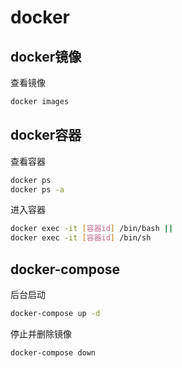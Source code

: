 # docker

## docker镜像
查看镜像
```sh
docker images
```
## docker容器
查看容器
```sh
docker ps
docker ps -a
```
进入容器
```sh
docker exec -it [容器id] /bin/bash ||
docker exec -it [容器id] /bin/sh
```


## docker-compose
后台启动
```sh
docker-compose up -d
```
停止并删除镜像
```sh
docker-compose down
```
